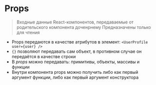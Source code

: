 # Props
> Входные данные React-компонентов, передаваемые от родительского компонента доченрнему
> Предназначены только для чтения

- Props передаются в качестве атрибутов в элемент: `<UserProfile user={user} />`
- `{}` позволяют передавать сам объект, в противном случае он передаётся в качестве строки
- В *props* можно передавать: примитивы, объекты, массивы и функции
- Внутри компонента props можно получить либо как первый аргумент функции, либо как первый аргумент конструктора
